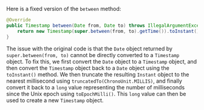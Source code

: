 Here is a fixed version of the `between` method:

```java
@Override
public Timestamp between(Date from, Date to) throws IllegalArgumentException {
    return new Timestamp(super.between(from, to).getTime()).toInstant().truncatedTo(ChronoUnit.MILLIS).toEpochMilli();
}
```

The issue with the original code is that the `Date` object returned by `super.between(from, to)` cannot be directly converted to a `Timestamp` object. To fix this, we first convert the `Date` object to a `Timestamp` object, and then convert the `Timestamp` object back to a `Date` object using the `toInstant()` method. We then truncate the resulting `Instant` object to the nearest millisecond using `truncatedTo(ChronoUnit.MILLIS)`, and finally convert it back to a `long` value representing the number of milliseconds since the Unix epoch using `toEpochMilli()`. This `long` value can then be used to create a new `Timestamp` object.